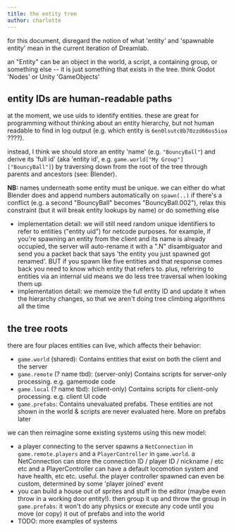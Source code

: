 ```yaml
---
title: the entity tree
author: charlotte
---
```


for this document, disregard the notion of what 'entity' and 'spawnable entity' mean in the current iteration of Dreamlab.

an "Entity" can be an object in the world, a script, a containing group, or something else -- it is just something that exists in the tree. think Godot 'Nodes' or Unity 'GameObjects'

## entity IDs are human-readable paths

at the moment, we use uids to identify entities. these are great for programming without thinking about an entity hierarchy, but not human readable to find in log output (e.g. which entity is `6en0lsutc8b70zzd66os5ioa` ????).

instead, I think we should store an entity 'name' (e.g. `"BouncyBall"`) and derive its 'full id' (aka 'entity id', e.g. `game.world["My Group"]["BouncyBall"]`) by traversing down from the root of the tree through parents and ancestors (see: Blender).

**NB:** names underneath some entity must be unique. we can either do what Blender does and append numbers automatically on `spawn(..)` if there's a conflict (e.g. a second "BouncyBall" becomes "BouncyBall.002"), relax this constraint (but it will break entity lookups by name) or do something else

- implementation detail: we will still need random unique identifiers to refer to entities ("entity uid") for netcode purposes. for example, if you're spawning an entity from the client and its name is already occupied, the server will auto-rename it with a ".N" disambiguator and send you a packet back that says 'the entity you just spawned got renamed'. BUT if you spawn like five entities and that response comes back you need to know which entity that refers to. plus, referring to entities via an internal uid means we do less tree traversal when looking them up
- implementation detail: we memoize the full entity ID and update it when the hierarchy changes, so that we aren't doing tree climbing algorithms all the time

## the tree roots

there are four places entities can live, which affects their behavior:
- `game.world` (shared): Contains entities that exist on both the client and the server
- `game.remote` (? name tbd): (server-only) Contains scripts for server-only processing. e.g. gamemode code
- `game.local` (? name tbd): (client-only) Contains scripts for client-only processing. e.g. client UI code
- `game.prefabs`: Contains unevaluated prefabs. These entities are not shown in the world & scripts are never evaluated here. More on prefabs later

we can then reimagine some existing systems using this new model:

- a player connecting to the server spawns a `NetConnection` in `game.remote.players` and a `PlayerController` in `game.world`. a NetConnection can store the connection ID / player ID / nickname / etc etc and a PlayerController can have a default locomotion system and have health, etc etc. useful. the player controller spawned can even be custom, determined by some 'player joined' event
- you can build a house out of sprites and stuff in the editor (maybe even throw in a working door entity!). then group it up and throw the group in `game.prefabs`:  it won't do any physics or execute any code until you move (or copy) it out of prefabs and into the world
- TODO: more examples of systems
